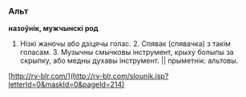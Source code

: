 ### Альт
**назоўнік, мужчынскі род**

1. Нізкі жаночы або дзіцячы голас. 2. Спявак (спявачка) з такім голасам. 3. Музычны смычковы інструмент, крыху болыпы за скрыпку, або медны духавы інструмент. || прыметнік: альтовы.

<a rel="author">[http://rv-blr.com/](http://rv-blr.com/slounik.jsp?letterId=0&maskId=0&pageId=214)</a>
